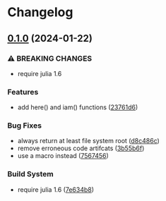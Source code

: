# Changelog

## [0.1.0](https://github.com/jolars/ProjectRoot.jl/compare/v0.0.1...v0.1.0) (2024-01-22)

### ⚠ BREAKING CHANGES

- require julia 1.6

### Features

- add here() and iam() functions ([23761d6](https://github.com/jolars/ProjectRoot.jl/commit/23761d66e00d0cc0f38567762daebf04c83a74fd))

### Bug Fixes

- always return at least file system root ([d8c486c](https://github.com/jolars/ProjectRoot.jl/commit/d8c486c5355402d422a9ca071f157bda4d9b1125))
- remove erroneous code artifcats ([3b55b6f](https://github.com/jolars/ProjectRoot.jl/commit/3b55b6f16051cb261eb3cd7f5d72ab07b711df7f))
- use a macro instead ([7567456](https://github.com/jolars/ProjectRoot.jl/commit/756745663ffa237a86009d3149d8925dd62916cd))

### Build System

- require julia 1.6 ([7e634b8](https://github.com/jolars/ProjectRoot.jl/commit/7e634b867310b1142917fb84c2c9ea68f4d6b034))
